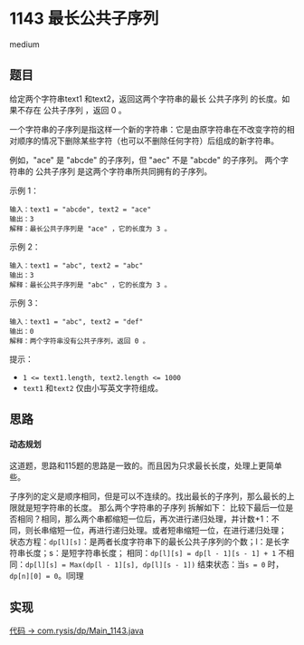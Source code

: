 # 1143 最长公共子序列

medium

## 题目

给定两个字符串text1 和text2，返回这两个字符串的最长 公共子序列 的长度。如果不存在 公共子序列 ，返回 0 。

一个字符串的子序列是指这样一个新的字符串：它是由原字符串在不改变字符的相对顺序的情况下删除某些字符（也可以不删除任何字符）后组成的新字符串。

例如，"ace" 是 "abcde" 的子序列，但 "aec" 不是 "abcde" 的子序列。
两个字符串的 公共子序列 是这两个字符串所共同拥有的子序列。

示例 1：
```
输入：text1 = "abcde", text2 = "ace" 
输出：3  
解释：最长公共子序列是 "ace" ，它的长度为 3 。
```
示例 2：
```
输入：text1 = "abc", text2 = "abc"
输出：3
解释：最长公共子序列是 "abc" ，它的长度为 3 。
```
示例 3：
```
输入：text1 = "abc", text2 = "def"
输出：0
解释：两个字符串没有公共子序列，返回 0 。
```

提示：

- `1 <= text1.length, text2.length <= 1000`
- `text1` 和`text2` 仅由小写英文字符组成。

## 思路

#### 动态规划

这道题，思路和115题的思路是一致的。而且因为只求最长长度，处理上更简单些。

子序列的定义是顺序相同，但是可以不连续的。找出最长的子序列，那么最长的上限就是短字符串的长度。
那么两个字符串的子序列 拆解如下：
比较下最后一位是否相同？相同，那么两个串都缩短一位后，再次进行递归处理，并计数+1：不同，则长串缩短一位，再进行递归处理。或者短串缩短一位，在进行递归处理；
状态方程：`dp[l][s]`：是两者长度字符串下的最长公共子序列的个数；l：是长字符串长度；s：是短字符串长度；
相同：`dp[l][s] = dp[l - 1][s - 1] + 1`
不相同：`dp[l][s] = Max(dp[l - 1][s], dp[l][s - 1])`
结束状态：当`s = 0` 时，`dp[n][0] = 0`。l同理

## 实现

[代码 -> com.rysis/dp/Main_1143.java](../../src/com/rysis/dp/Main_1143.java)